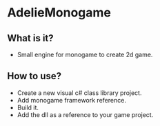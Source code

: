 # AdelieMonogame
## What is it?
- Small engine for monogame to create 2d game.
## How to use?
- Create a new visual c# class library project.
- Add monogame framework reference.
- Build it.
- Add the dll as a reference to your game project.
